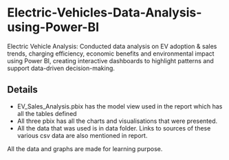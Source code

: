 # Electric-Vehicles-Data-Analysis-using-Power-BI
 Electric Vehicle Analysis: Conducted data analysis on EV adoption &amp; sales trends, charging efficiency, economic benefits and environmental impact using Power BI, creating interactive dashboards to highlight patterns and support data-driven decision-making.

 ## Details
 - EV_Sales_Analysis.pbix has the model view used in the report which has all the tables defined
 - All three pbix has all the charts and visualisations that were presented.
 - All the data that was used is in data folder. Links to sources of these various csv data are also mentioned in report.

All the data and graphs are made for learning purpose.  
